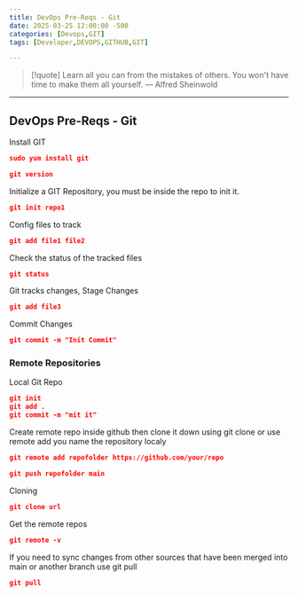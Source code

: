 ```yaml
---
title: DevOps Pre-Reqs - Git
date: 2025-03-25 12:00:00 -500
categories: [Devops,GIT]
tags: [Developer,DEVOPS,GITHUB,GIT]

---
```


> [!quote] Learn all you can from the mistakes of others. You won't have time to make them all yourself.
> — Alfred Sheinwold

---

## DevOps Pre-Reqs - Git

Install GIT

```JSON
sudo yum install git
```

```JSON
git version
```

Initialize a GIT Repository, you must be inside the repo to init it.

```JSON
git init repo1
```

Config files to track

```JSON
git add file1 file2
```

Check the status of the tracked files 
```JSON
git status 
```

Git tracks changes, Stage Changes

```JSON
git add file3
```

Commit Changes

```JSON
git commit -m "Init Commit"
```

### Remote Repositories

Local Git Repo 

```JSON
git init
git add .
git commit -m "mit it"
```

Create remote repo inside github then clone it down using git clone or use remote add you name the repository localy

```JSON
git remote add repofolder https://github.com/your/repo
```

```JSON
git push repofolder main
```

Cloning 

```JSON
git clone url
```

Get the remote repos

```JSON
git remote -v
```

If you need to sync changes from other sources that have been merged into main or another branch use git pull

```JSON
git pull
```

